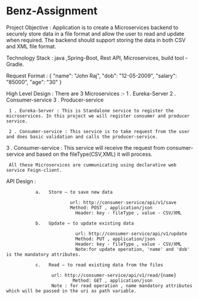 # Benz-Assignment

Project Objective : Application is to create a Microservices backend to securely store data in a file format and allow the user to read and update when required. 
                    The backend should support storing the data in both CSV and XML file format.
                    
Technology Stack : java ,Spring-Boot, Rest API, Microservices, build tool - Gradle.


Request Format : 
                   {
    "name": "John Raj",
    "dob": "12-05-2009",
    "salary": "85000",
    "age": "30"
}

High Level Design :  There are 3 Microservices :-
                        1 . Eureka-Server
		                    2 . Consumer-service
		                    3 . Producer-service
		 
		 
	 1 . Eureka-Server : This is Standalone service to register the microservices. In this project we will register consumer and producer service.
	 
	 2 . Consumer-service : This service is to take request from the user and does basic validation and calls the producer-service.

   3 . Consumer-service : This service will receive the request from consumer-service and based on the fileType(CSV,XML) it will process.
	 
	 
	 All these Microservices are cummunicating using declarative web service Feign-client.
   

 
API Design : 

               a.	Store – to save new data 
			   
				       	    url: http://consumer-service/api/v1/save
				      	    Method: POST , application/json 
					          Header: key - fileType , value - CSV/XML
			    
               b.	Update – to update existing data
			   
					          url: http://consumer-service/api/v1/update
					          Method: PUT , application/json 
					          Header: key - fileType , value - CSV/XML
					          Note:for update operation, 'name' and 'dob' is the mandatory attributes.
				 
               c.	Read – to read existing data from the files
			   
                     url: http://consumer-service/api/v1/read/{name}
				             Method: GET , application/json 
                     Note : for read operation , name mandatory attributes which will be passed in the uri as path variable.

